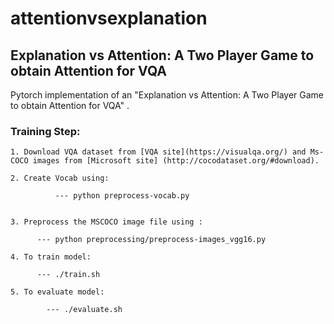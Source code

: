 # attentionvsexplanation
## Explanation vs Attention: A Two Player Game to obtain Attention for VQA

Pytorch implementation of an "Explanation vs Attention: A Two Player Game to obtain Attention for VQA" .
### Training Step:

    1. Download VQA dataset from [VQA site](https://visualqa.org/) and Ms-COCO images from [Microsoft site] (http://cocodataset.org/#download).
    
    2. Create Vocab using: 
    
              --- python preprocess-vocab.py


    3. Preprocess the MSCOCO image file using : 
    
          --- python preprocessing/preprocess-images_vgg16.py
    
    4. To train model:
    
          --- ./train.sh    
          
    5. To evaluate model:
    
            --- ./evaluate.sh    
